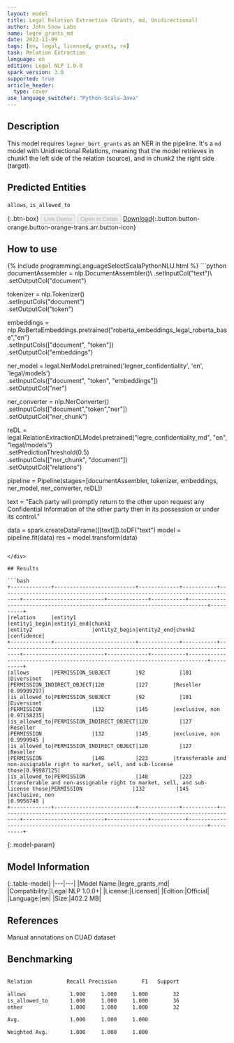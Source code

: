 ```yaml
---
layout: model
title: Legal Relation Extraction (Grants, md, Unidirectional)
author: John Snow Labs
name: legre_grants_md
date: 2022-11-09
tags: [en, legal, licensed, grants, re]
task: Relation Extraction
language: en
edition: Legal NLP 1.0.0
spark_version: 3.0
supported: true
article_header:
  type: cover
use_language_switcher: "Python-Scala-Java"
---
```


## Description

This model requires `legner_bert_grants` as an NER in the pipeline. It's a `md` model with Unidirectional Relations, meaning that the model retrieves in chunk1 the left side of the relation (source), and in chunk2 the right side (target).

## Predicted Entities

`allows`, `is_allowed_to`

{:.btn-box}
<button class="button button-orange" disabled>Live Demo</button>
<button class="button button-orange" disabled>Open in Colab</button>
[Download](https://s3.amazonaws.com/auxdata.johnsnowlabs.com/legal/models/legre_grants_md_en_1.0.0_3.0_1668017439874.zip){:.button.button-orange.button-orange-trans.arr.button-icon}

## How to use



<div class="tabs-box" markdown="1">
{% include programmingLanguageSelectScalaPythonNLU.html %}
```python
 documentAssembler = nlp.DocumentAssembler()\
  .setInputCol("text")\
  .setOutputCol("document")

tokenizer = nlp.Tokenizer()\
  .setInputCols("document")\
  .setOutputCol("token")

embeddings = nlp.RoBertaEmbeddings.pretrained("roberta_embeddings_legal_roberta_base","en") \
    .setInputCols(["document", "token"]) \
    .setOutputCol("embeddings")

ner_model = legal.NerModel.pretrained('legner_confidentiality', 'en', 'legal/models') \
        .setInputCols(["document", "token", "embeddings"]) \
        .setOutputCol("ner")

ner_converter = nlp.NerConverter() \
        .setInputCols(["document","token","ner"]) \
        .setOutputCol("ner_chunk")

reDL = legal.RelationExtractionDLModel.pretrained("legre_confidentiality_md", "en", "legal/models") \
    .setPredictionThreshold(0.5) \
    .setInputCols(["ner_chunk", "document"]) \
    .setOutputCol("relations")
    
pipeline = Pipeline(stages=[documentAssembler, tokenizer, embeddings, ner_model, ner_converter, reDL])

text = "Each party will promptly return to the other upon request any Confidential Information of the other party then in its possession or under its control."

data = spark.createDataFrame([[text]]).toDF("text")
model = pipeline.fit(data)
res = model.transform(data)
```

</div>

## Results

```bash
+-------------+--------------------------+-------------+-----------+----------------------------------------------------------------------------+--------------------------+-------------+-----------+----------------------------------------------------------------------------+----------+
|relation     |entity1                   |entity1_begin|entity1_end|chunk1                                                                      |entity2                   |entity2_begin|entity2_end|chunk2                                                                      |confidence|
+-------------+--------------------------+-------------+-----------+----------------------------------------------------------------------------+--------------------------+-------------+-----------+----------------------------------------------------------------------------+----------+
|allows       |PERMISSION_SUBJECT        |92           |101        |Diversinet                                                                  |PERMISSION_INDIRECT_OBJECT|120          |127        |Reseller                                                                    |0.99999297|
|is_allowed_to|PERMISSION_SUBJECT        |92           |101        |Diversinet                                                                  |PERMISSION                |132          |145        |exclusive, non                                                              |0.97158235|
|is_allowed_to|PERMISSION_INDIRECT_OBJECT|120          |127        |Reseller                                                                    |PERMISSION                |132          |145        |exclusive, non                                                              |0.9999945 |
|is_allowed_to|PERMISSION_INDIRECT_OBJECT|120          |127        |Reseller                                                                    |PERMISSION                |148          |223        |transferable and non-assignable right to market, sell, and sub-license those|0.99987125|
|is_allowed_to|PERMISSION                |148          |223        |transferable and non-assignable right to market, sell, and sub-license those|PERMISSION                |132          |145        |exclusive, non                                                              |0.9956748 |
+-------------+--------------------------+-------------+-----------+----------------------------------------------------------------------------+--------------------------+-------------+-----------+----------------------------------------------------------------------------+----------+

```

{:.model-param}
## Model Information

{:.table-model}
|---|---|
|Model Name:|legre_grants_md|
|Compatibility:|Legal NLP 1.0.0+|
|License:|Licensed|
|Edition:|Official|
|Language:|en|
|Size:|402.2 MB|

## References

Manual annotations on CUAD dataset

## Benchmarking

```bash

Relation           Recall Precision        F1   Support

allows              1.000     1.000     1.000        32
is_allowed_to       1.000     1.000     1.000        36
other               1.000     1.000     1.000        32

Avg.                1.000     1.000     1.000

Weighted Avg.       1.000     1.000     1.000

```